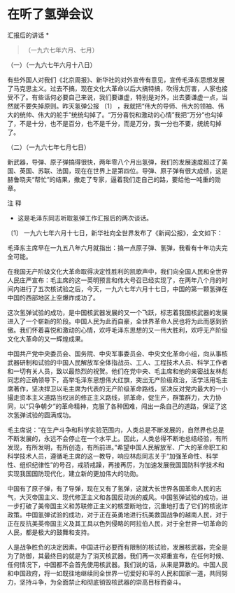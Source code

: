 #  在听了氢弹会议  
汇报后的讲话  *

> （一九六七年六月、七月）

（一）（一九六七午六月十八日）

有些外国人对我们《北京周报》、新华社的对外宣传有意见，宣传毛泽东思想发展了马克思主义。过去不搞，现在文化大革命以后大搞特搞，吹得太厉害，人家也接受不了。有些话何必要自己来说，我们要谦虚，特别是对外，出去要谦虚一点，当然就不要失掉原则。昨天氢弹公报
〔1〕
，我就把“伟大的导师、伟大的领袖、伟大的统帅、伟大的舵手”统统勾掉了。“万分喜悦和激动的心情”我把“万分”也勾掉了，不是十分，也不是百分，也不是千分，而是万分，我一分也不要，统统勾掉了。

（二）（一九六七年七月七日）

新武器，导弹、原子弹搞得很快，两年零八个月出氢弹，我们的发展速度超过了美国、英国、苏联、法国，现在在世界上是第四位。导弹、原子弹有很大成绩，这是赫鲁晓夫“帮忙”的结果，撤走了专家，逼着我们走自己的路，要给他一吨重的勋章。

注 释

*  这是毛泽东同志听取氢弹工作汇报后的两次谈话。 

〔1〕  一九六七年六月十七日，新华社向全世界发布了《新闻公报》，全文如下：

毛泽东主席早在一九五八年六月就指出：搞一点原子弹、氢弹，我看有十年功夫完全可能。

在我国无产阶级文化大革命取得决定性胜利的凯歌声中，我们向全国人民和全世界人民庄严宣布：毛主席的这一英明预言和伟大号召已经实现了，在两年八个月的时间内进行了五次核试验之后，今天，一九六七年六月十七日，中国的第一颗氢弹在中国的西部地区上空爆炸成功了。

这次氢弹试验的成功，是中国核武器发展的又一个飞跃，标志着我国核武器的发展进入了一个崭新的阶段。中国人民为此而自豪，全世界革命人民也将为此而感到骄傲。我们怀着喜悦和激动的心情，欢呼毛泽东思想的又一伟大胜利，欢呼无产阶级文化大革命的又一辉煌成果。

中国共产党中央委员会、国务院、中央军事委员会、中央文化革命小组，向从事核武器研制和试验的中国人民解放军全体指战员、工人、工程技术人员、科学工作者和一切有关人员，致以最热烈的祝贺。他们在党中央、毛主席和他的亲密战友林彪同志的正确领导下，高举毛泽东思想伟大红旗，突出无产阶级政治，活学活用毛主席著作，坚决捍卫以毛主席为代表的无产阶级革命路线，坚决反对党内最大的一小撮走资本主义道路当权派的修正主义路线，抓革命，促生产，群策群力，大力协同，以“只争朝夕”的革命精神，克服了各种困难，闯出一条自己的道路，保证了这次氢弹试验的圆满成功。

毛主席说：“在生产斗争和科学实验范围内，人类总是不断发展的，自然界也总是不断发展的，永远不会停止在一个水平上。因此，人类总得不断地总结经验，有所发现，有所发明，有所创造，有所前进。”希望中国人民解放军、广大的革命职工和科学技术人员，遵循毛主席的这一教导，响应林彪同志关于“加强革命性、科学性、组织纪律性”的号召，戒骄戒躁，再接再厉，为加速发展我国国防科学技术和实现我国国防现代化，建立新的更加伟大的功勋。

中国有了原子弹，有了导弹，现在又有了氢弹，这就大长世界各国革命人民的志气，大灭帝国主义、现代修正主义和各国反动派的威风。中国氢弹试验的成功，进一步打破了美帝国主义和苏联修正主义的核垄断地位，沉重地打击了它们的核讹诈政策。中国氢弹试验的成功，对于正在英勇地进行抗美救国战争的越南人民，对于正在反抗美英帝国主义及其工具以色列侵略的阿拉伯人民，对于全世界一切革命的人民，都是极大的鼓舞和支持。

人是战争胜负的决定因素。中国进行必要而有限制的核试验，发展核武器，完全是为了防御，其最终目的就是为了消灭核武器。我们再一次郑重宣布，在任何时候、任何情况下，中国都不会首先使用核武器。我们说的话，从来是算数的。中国人民和中国政府，将一如既往地继续同全世界一切爱好和平的人民和国家一道，共同努力，坚持斗争，为全面禁止和彻底销毁核武器的崇高目标而奋斗。

  

